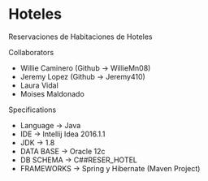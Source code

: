 # Hoteles
Reservaciones de Habitaciones de Hoteles

Collaborators
- Willie Caminero (Github -> WillieMn08)
- Jeremy Lopez	  (Github -> Jeremy410)
- Laura Vidal
- Moises Maldonado

Specifications

- Language	  ->		Java
- IDE 		    ->		Intellij Idea 2016.1.1
- JDK			    ->		1.8
- DATA BASE   ->		Oracle 12c
- DB SCHEMA	  ->		C##RESER_HOTEL
- FRAMEWORKS	->		Spring y Hibernate (Maven Project)

